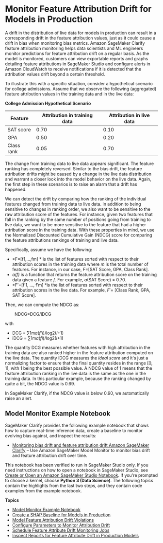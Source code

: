 # Monitor Feature Attribution Drift for Models in Production<a name="clarify-model-monitor-feature-attribution-drift"></a>

A drift in the distribution of live data for models in production can result in a corresponding drift in the feature attribution values, just as it could cause a drift in bias when monitoring bias metrics\. Amazon SageMaker Clarify feature attribution monitoring helps data scientists and ML engineers monitor predictions for feature attribution drift on a regular basis\. As the model is monitored, customers can view exportable reports and graphs detailing feature attributions in SageMaker Studio and configure alerts in Amazon CloudWatch to receive notifications if it is detected that the attribution values drift beyond a certain threshold\. 

To illustrate this with a specific situation, consider a hypothetical scenario for college admissions\. Assume that we observe the following \(aggregated\) feature attribution values in the training data and in the live data:


**College Admission Hypothetical Scenario**  

| Feature | Attribution in training data | Attribution in live data | 
| --- | --- | --- | 
| SAT score | 0\.70 | 0\.10 | 
| GPA | 0\.50 | 0\.20 | 
| Class rank | 0\.05 | 0\.70 | 

The change from training data to live data appears significant\. The feature ranking has completely reversed\. Similar to the bias drift, the feature attribution drifts might be caused by a change in the live data distribution and warrant a closer look into the model behavior on the live data\. Again, the first step in these scenarios is to raise an alarm that a drift has happened\.

We can detect the drift by comparing how the ranking of the individual features changed from training data to live data\. In addition to being sensitive to changes in ranking order, we also want to be sensitive to the raw attribution score of the features\. For instance, given two features that fall in the ranking by the same number of positions going from training to live data, we want to be more sensitive to the feature that had a higher attribution score in the training data\. With these properties in mind, we use the Normalized Discounted Cumulative Gain \(NDCG\) score for comparing the feature attributions rankings of training and live data\.

Specifically, assume we have the following:
+ *F=\[f1​,…,fm​\] * is the list of features sorted with respect to their attribution scores in the training data where *m* is the total number of features\. For instance, in our case, *F*=\[SAT Score, GPA, Class Rank\]\.
+ *a\(f\)* is a function that returns the feature attribution score on the training data given a feature *f*\. For example, *a*\(SAT Score\) = 0\.70\.
+ *F′=\[f′​1​, …, f′​m​\] *is the list of features sorted with respect to their attribution scores in the live data\. For example, *F*′= \[Class Rank, GPA, SAT Score\]\.

Then, we can compute the NDCG as:

        NDCG=DCG/iDCG​

with 
+ DCG = ∑1m*a*\(*f'i*\)/log2​\(*i*\+1\)
+ iDCG = ∑1m*a*\(*fi*\)/log2​\(*i*\+1\)

The quantity DCG measures whether features with high attribution in the training data are also ranked higher in the feature attribution computed on the live data\. The quantity iDCG measures the *ideal score* and it's just a normalizing factor to ensure that the final quantity resides in the range \[0, 1\], with 1 being the best possible value\. A NDCG value of 1 means that the feature attribution ranking in the live data is the same as the one in the training data\. In this particular example, because the ranking changed by quite a bit, the NDCG value is 0\.69\.

In SageMaker Clarify, if the NDCG value is below 0\.90, we automatically raise an alert\.

## Model Monitor Example Notebook<a name="clarify-model-monitor-sample-notebooks-feature-drift"></a>

SageMaker Clarify provides the following example notebook that shows how to capture real\-time inference data, create a baseline to monitor evolving bias against, and inspect the results: 
+ [Monitoring bias drift and feature attribution drift Amazon SageMaker Clarify](https://sagemaker-examples.readthedocs.io/en/latest/sagemaker_model_monitor/fairness_and_explainability/SageMaker-Model-Monitor-Fairness-and-Explainability.html) – Use Amazon SageMaker Model Monitor to monitor bias drift and feature attribution drift over time\.

This notebook has been verified to run in SageMaker Studio only\. If you need instructions on how to open a notebook in SageMaker Studio, see [Create or Open an Amazon SageMaker Studio Notebook](notebooks-create-open.md)\. If you're prompted to choose a kernel, choose **Python 3 \(Data Science\)**\. The following topics contain the highlights from the last two steps, and they contain code examples from the example notebook\. 

**Topics**
+ [Model Monitor Example Notebook](#clarify-model-monitor-sample-notebooks-feature-drift)
+ [Create a SHAP Baseline for Models in Production](clarify-model-monitor-shap-baseline.md)
+ [Model Feature Attribution Drift Violations](clarify-model-monitor-model-attribution-drift-violations.md)
+ [Configure Parameters to Monitor Attribution Drift](clarify-config-json-monitor-model-explainability-parameters.md)
+ [Schedule Feature Attribute Drift Monitoring Jobs](clarify-model-monitor-feature-attribute-drift-schedule.md)
+ [Inspect Reports for Feature Attribute Drift in Production Models](clarify-feature-attribute-drift-report.md)
